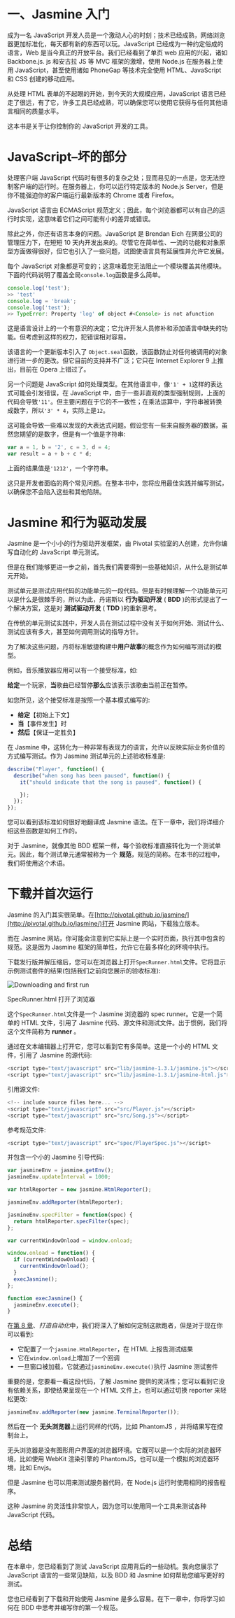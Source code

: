 # 一、Jasmine 入门

成为一名 JavaScript 开发人员是一个激动人心的时刻；技术已经成熟，网络浏览器更加标准化，每天都有新的东西可以玩。JavaScript 已经成为一种约定俗成的语言，Web 是当今真正的开放平台。我们已经看到了单页 web 应用的兴起，诸如 Backbone.js. js 和安古拉 JS 等 MVC 框架的激增，使用 Node.js 在服务器上使用 JavaScript，甚至使用诸如 PhoneGap 等技术完全使用 HTML、JavaScript 和 CSS 创建的移动应用。

从处理 HTML 表单的不起眼的开始，到今天的大规模应用，JavaScript 语言已经走了很远，有了它，许多工具已经成熟，可以确保您可以使用它获得与任何其他语言相同的质量水平。

这本书是关于让你控制你的 JavaScript 开发的工具。

# JavaScript–坏的部分

处理客户端 JavaScript 代码时有很多的复杂之处；显而易见的一点是，您无法控制客户端的运行时。在服务器上，你可以运行特定版本的 Node.js Server，但是你不能强迫你的客户端运行最新版本的 Chrome 或者 Firefox。

JavaScript 语言由 ECMAScript 规范定义；因此，每个浏览器都可以有自己的运行时实现，这意味着它们之间可能有小的差异或错误。

除此之外，你还有语言本身的问题。JavaScript 是 Brendan Eich 在网景公司的管理压力下，在短短 10 天内开发出来的。尽管它在简单性、一流的功能和对象原型方面做得很好，但它也引入了一些问题，试图使语言具有延展性并允许它发展。

每个 JavaScript 对象都是可变的；这意味着您无法阻止一个模块覆盖其他模块。下面的代码说明了覆盖全局`console.log`函数是多么简单。

```js
console.log('test');
>> 'test'
console.log = 'break';
console.log('test');
>> TypeError: Property 'log' of object #<Console> is not afunction
```

这是语言设计上的一个有意识的决定；它允许开发人员修补和添加语言中缺失的功能。但考虑到这样的权力，犯错误相对容易。

该语言的一个更新版本引入了 `Object.seal`函数，该函数防止对任何被调用的对象进行进一步的更改。但它目前的支持并不广泛；它只在 Internet Explorer 9 上推出，目前在 Opera 上错过了。

另一个问题是 JavaScript 如何处理类型。在其他语言中，像`'1' + 1`这样的表达式可能会引发错误，在 JavaScript 中，由于一些非直观的类型强制规则，上面的代码会导致`'11'`。但主要问题在于它的不一致性；在乘法运算中，字符串被转换成数字，所以`'3' * 4`，实际上是`12`。

这可能会导致一些难以发现的大表达式问题。假设您有一些来自服务器的数据，虽然您期望的是数字，但是有一个值是字符串:

```js
var a = 1, b = '2', c = 3, d = 4;
var result = a + b + c * d;
```

上面的结果值是`'1212'`，一个字符串。

这只是开发者面临的两个常见问题。在整本书中，您将应用最佳实践并编写测试，以确保您不会陷入这些和其他陷阱。

# Jasmine 和行为驱动发展

Jasmine 是一个小小的行为驱动开发框架，由 Pivotal 实验室的人创建，允许你编写自动化的 JavaScript 单元测试。

但是在我们能够更进一步之前，首先我们需要得到一些基础知识，从什么是测试单元开始。

测试单元是测试应用代码的功能单元的一段代码。但是有时候理解一个功能单元可以是什么是很棘手的，所以为此，丹诺斯以 **行为驱动开发** ( **BDD** )的形式提出了一个解决方案，这是对 **测试驱动开发** ( **TDD** )的重新思考。

在传统的单元测试实践中，开发人员在测试过程中没有关于如何开始、测试什么、测试应该有多大，甚至如何调用测试的指导方针。

为了解决这些问题，丹将标准敏捷构建中**用户故事**的概念作为如何编写测试的模型。

例如，音乐播放器应用可以有一个接受标准，如:

**给定**一个玩家，**当**歌曲已经暂停**那么**应该表示该歌曲当前正在暂停。

如您所见，这个接受标准是按照一个基本模式编写的:

*   **给定**【初始上下文】
*   **当**【事件发生】时
*   **然后**【保证一定胜负】

在 Jasmine 中，这转化为一种非常有表现力的语言，允许以反映实际业务价值的方式编写测试。作为 Jasmine 测试单元的上述验收标准是:

```js
describe("Player", function() {
  describe("when song has been paused", function() {
    it("should indicate that the song is paused", function() {

    });
  });
});
```

您可以看到该标准如何很好地翻译成 Jasmine 语法。在下一章中，我们将详细介绍这些函数是如何工作的。

对于 Jasmine，就像其他 BDD 框架一样，每个验收标准直接转化为一个测试单元。因此，每个测试单元通常被称为一个 **规范**，规范的简称。在本书的过程中，我们将使用这个术语。

# 下载并首次运行

Jasmine 的入门其实很简单。在[http://pivotal.github.io/jasmine/](http://pivotal.github.io/jasmine/)打开 Jasmine 网站，下载独立版本。

而在 Jasmine 网站，你可能会注意到它实际上是一个实时页面，执行其中包含的规范。这是因为 Jasmine 框架的简单性，允许它在最多样化的环境中执行。

下载发行版并解压缩后，您可以在浏览器上打开`SpecRunner.html`文件。它将显示示例测试套件的结果(包括我们之前向您展示的验收标准):

![Downloading and first run](img/7204_01_01.jpg)

SpecRunner.html 打开了浏览器

这个`SpecRunner.html`文件是一个 Jasmine 浏览器的 spec runner。它是一个简单的 HTML 文件，引用了 Jasmine 代码、源文件和测试文件。出于惯例，我们将这个文件简称为 **runner** 。

通过在文本编辑器上打开它，您可以看到它有多简单。这是一个小的 HTML 文件，引用了 Jasmine 的源代码:

```js
<script type="text/javascript" src="lib/jasmine-1.3.1/jasmine.js"></script>
<script type="text/javascript" src="lib/jasmine-1.3.1/jasmine-html.js"></script>
```

引用源文件:

```js
<!-- include source files here... -->
<script type="text/javascript" src="src/Player.js"></script>
<script type="text/javascript" src="src/Song.js"></script>
```

参考规范文件:

```js
<script type="text/javascript" src="spec/PlayerSpec.js"></script>
```

并包含一个小的 Jasmine 引导代码:

```js
var jasmineEnv = jasmine.getEnv();
jasmineEnv.updateInterval = 1000;

var htmlReporter = new jasmine.HtmlReporter();

jasmineEnv.addReporter(htmlReporter);

jasmineEnv.specFilter = function(spec) {
  return htmlReporter.specFilter(spec);
};

var currentWindowOnload = window.onload;

window.onload = function() {
  if (currentWindowOnload) {
    currentWindowOnload();
  }
  execJasmine();
};

function execJasmine() {
  jasmineEnv.execute();
}
```

在[第 8 章](8.html "Chapter 8. Build Automation")、*打造自动化*中，我们将深入了解如何定制这款跑者，但是对于现在你可以看到:

*   它配置了一个`jasmine.HtmlReporter`，在 HTML 上报告测试结果
*   它在`window.onload`上增加了一个回调
*   一旦窗口被加载，它就通过`jasmineEnv.execute()`执行 Jasmine 测试套件

重要的是，您要看一看这段代码，了解 Jasmine 提供的灵活性；您可以看到它没有依赖关系，即使结果呈现在一个 HTML 文件上，也可以通过切换 reporter 来轻松更改:

```js
jasmineEnv.addReporter(new jasmine.TerminalReporter());
```

然后在一个 **无头浏览器**上运行同样的代码，比如 PhantomJS ，并将结果写在控制台上。

无头浏览器是没有图形用户界面的浏览器环境。它既可以是一个实际的浏览器环境，比如使用 WebKit 渲染引擎的 PhantomJS，也可以是一个模拟的浏览器环境，比如 Envjs。

但是 Jasmine 也可以用来测试服务器代码，在 Node.js 运行时使用相同的报告程序。

这种 Jasmine 的灵活性非常惊人，因为您可以使用同一个工具来测试各种 JavaScript 代码。

# 总结

在本章中，您已经看到了测试 JavaScript 应用背后的一些动机。我向您展示了 JavaScript 语言的一些常见缺陷，以及 BDD 和 Jasmine 如何帮助您编写更好的测试。

您也已经看到了下载和开始使用 Jasmine 是多么容易。在下一章中，你将学习如何在 BDD 中思考并编写你的第一个规范。